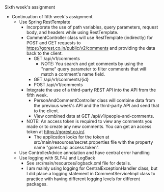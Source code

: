 Sixth week's assignment
- Continuation of fifth week's assignment
  - Use Spring RestTemplate
    - Incorporate the use of path variables, query parameters, request body, and headers while using RestTemplate.
    - CommentController class will use RestTemplate (indirectly) for POST and GET requests to https://gorest.co.in/public/v2/comments and providing the data back to the client.
      - GET /api/v1/comments
        - NOTE: You search and get comments by using the "name" query parameter to filter comments that will match a comment's name field.
      - GET /api/v1/comments/{id}
      - POST /api/v1/comments
    - Integrate the use of a third-party REST API into the API from the fifth week.
      - PersonAndCommentController class will combine data from the previous week's API and the third-party API and send that to the client.
      - View combined data at GET /api/v1/people-and-comments.
    - NOTE: An access token is required to view any comments you made or to create any new comments. You can get an access token at https://gorest.co.in/.
      - The application looks for the token at src/main/resources/secret.properties file with the property name "gorest.api.access.token".
  - Use ControllerAdvice annotation and have central error handling
  - Use logging with SLF4J and LogBack
    - See src/main/resources/logback.xml file for details.
    - I am mainly using logging for CentralExceptionHandler class, but I did place a logging statement in CommentServiceImpl class to practice with having different logging levels for different packages.